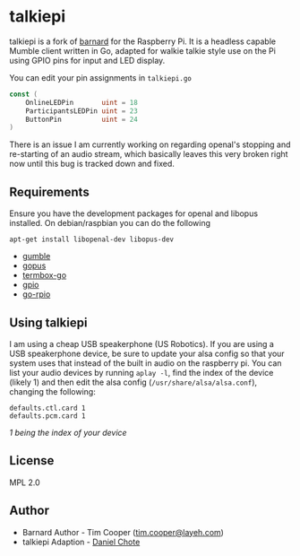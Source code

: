 # talkiepi

talkiepi is a fork of [barnard](https://github.com/layeh/barnard) for the Raspberry Pi.  It is a headless capable Mumble client written in Go, adapted for walkie talkie style use on the Pi using GPIO pins for input and LED display.

You can edit your pin assignments in `talkiepi.go`
```go
const (
	OnlineLEDPin       uint = 18
	ParticipantsLEDPin uint = 23
	ButtonPin          uint = 24
)
```

There is an issue I am currently working on regarding openal's stopping and re-starting of an audio stream, which basically leaves this very broken right now until this bug is tracked down and fixed.


## Requirements
Ensure you have the development packages for openal and libopus installed. On debian/raspbian you can do the following
```
apt-get install libopenal-dev libopus-dev
```

- [gumble](https://github.com/layeh/gumble)
- [gopus](https://github.com/layeh/gopus)
- [termbox-go](https://github.com/nsf/termbox-go)
- [gpio](https://github.com/dchote/gpio)
- [go-rpio](github.com/stianeikeland/go-rpio)

## Using talkiepi
I am using a cheap USB speakerphone (US Robotics). If you are using a USB speakerphone device, be sure to update your alsa config so that your system uses that instead of the built in audio on the raspberry pi. You can list your audio devices by running `aplay -l`, find the index of the device (likely 1) and then edit the alsa config (`/usr/share/alsa/alsa.conf`), changing the following:
```
defaults.ctl.card 1
defaults.pcm.card 1
```
_1 being the index of your device_

## License

MPL 2.0

## Author

- Barnard Author - Tim Cooper (<tim.cooper@layeh.com>)
- talkiepi Adaption - [Daniel Chote](https://github.com/dchote)
